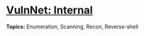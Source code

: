 #  [VulnNet: Internal](https://tryhackme.com/room/vulnnetinternal)

**Topics:** Enumeration, Scanning, Recon, Reverse-shell

